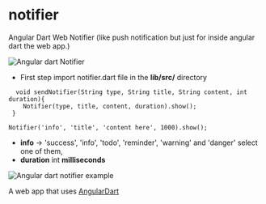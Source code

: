 # notifier

Angular Dart Web Notifier (like push notification but just for inside angular dart the web app.)


![Angular dart Notifier](https://woorklab.com/images/notifier.png)



* First step import notifier.dart file in the **lib/src/** directory

```
  void sendNotifier(String type, String title, String content, int duration){
    Notifier(type, title, content, duration).show();
 }
```


```
Notifier('info', 'title', 'content here', 1000).show();
```

* **info** -> 'success', 'info', 'todo', 'reminder', 'warning' and 'danger' select one of them, 
* **duration** int **milliseconds**

![Angular dart notifier example](https://woorklab.com/images/notifier2.png)




A web app that uses [AngularDart](https://webdev.dartlang.org/angular) 

